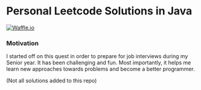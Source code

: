 # Personal Leetcode Solutions in Java
[![Waffle.io](https://img.shields.io/badge/progress-173%20%2F%20490-ff69b4.svg)]()
### Motivation

I started off on this quest in order to prepare for job interviews during my Senior year. It has been challenging and fun. Most importantly, it helps me learn new approaches towards problems and become a better programmer.

(Not all solutions added to this repo)
